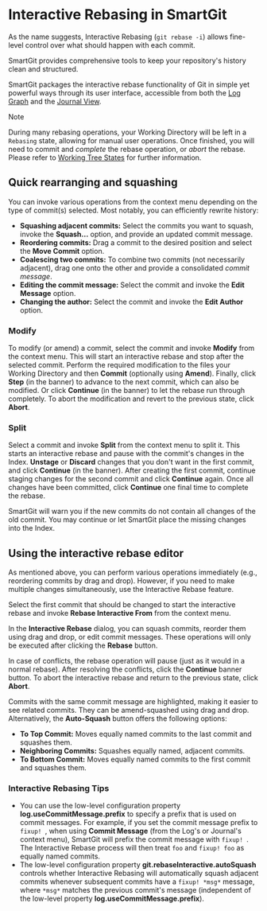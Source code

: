 # Interactive Rebasing in SmartGit

As the name suggests, Interactive Rebasing (`git rebase -i`) allows fine-level control over what should happen with each commit.

SmartGit provides comprehensive tools to keep your repository's history clean and structured.

SmartGit packages the interactive rebase functionality of Git in simple yet powerful ways through its user interface, accessible from both the [Log Graph](../Log.md) and the [Journal View](../Journal-View.md).

> [!NOTE]
> During many rebasing operations, your Working Directory will be left in a `Rebasing` state, allowing for manual user operations.
> Once finished, you will need to commit and *complete* the rebase operation, or *abort* the rebase.
> Please refer to [Working Tree States](../../GitConcepts/Working-Tree-States.md) for further information.

## Quick rearranging and squashing

You can invoke various operations from the context menu depending on the type of commit(s) selected.
Most notably, you can efficiently rewrite history:

- **Squashing adjacent commits:** Select the commits you want to squash, invoke the **Squash...** option, and provide an updated commit message.
- **Reordering commits:** Drag a commit to the desired position and select the **Move Commit** option.
- **Coalescing two commits:** To combine two commits (not necessarily adjacent), drag one onto the other and provide a consolidated *commit message*.
- **Editing the commit message:** Select the commit and invoke the **Edit Message** option.
- **Changing the author:** Select the commit and invoke the **Edit Author** option.

### Modify

To modify (or amend) a commit, select the commit and invoke **Modify** from the context menu.
This will start an interactive rebase and stop after the selected commit.
Perform the required modification to the files your Working Directory and then **Commit** (optionally using **Amend**).
Finally, click **Step** (in the banner) to advance to the next commit, which can also be modified.
Or click **Continue** (in the banner) to let the rebase run through completely.
To abort the modification and revert to the previous state, click **Abort**.

### Split

Select a commit and invoke **Split** from the context menu to split it.
This starts an interactive rebase and pause with the commit's changes in the Index.
**Unstage** or **Discard** changes that you don't want in the first commit, and click **Continue** (in the banner).
After creating the first commit, continue staging changes for the second commit and click **Continue** again.
Once all changes have been committed, click **Continue** one final time to complete the rebase.

SmartGit will warn you if the new commits do not contain all changes of the old commit.
You may continue or let SmartGit place the missing changes into the Index.

## Using the interactive rebase editor

As mentioned above, you can perform various operations immediately (e.g., reordering commits by drag and drop).
However, if you need to make multiple changes simultaneously, use the Interactive Rebase feature.

Select the first commit that should be changed to start the interactive rebase and invoke **Rebase Interactive From** from the context menu.

In the **Interactive Rebase** dialog, you can squash commits, reorder them using drag and drop, or edit commit messages.
These operations will only be executed after clicking the **Rebase** button.

In case of conflicts, the rebase operation will pause (just as it would in a normal rebase).
After resolving the conflicts, click the **Continue** banner button.
To abort the interactive rebase and return to the previous state, click **Abort**.

Commits with the same commit message are highlighted, making it easier to see related commits.
They can be amend-squashed using drag and drop.
Alternatively, the **Auto-Squash** button offers the following options:

- **To Top Commit:** Moves equally named commits to the last commit and squashes them.
- **Neighboring Commits:** Squashes equally named, adjacent commits.
- **To Bottom Commit:** Moves equally named commits to the first commit and squashes them.

### Interactive Rebasing Tips

- You can use the low-level configuration property **log.useCommitMessage.prefix** to specify a prefix that is used on commit messages.
For example, if you set the commit message prefix to `fixup! `, when using **Commit Message** (from the Log's or Journal's context menu), SmartGit will prefix the commit message with `fixup! `.
The Interactive Rebase process will then treat `foo` and `fixup! foo` as equally named commits.
- The low-level configuration property **git.rebaseInteractive.autoSquash** controls whether Interactive Rebasing will automatically squash adjacent commits whenever subsequent commits have a `fixup! *msg*` message, where `*msg*` matches the previous commit's message (independent of the low-level property **log.useCommitMessage.prefix**).
